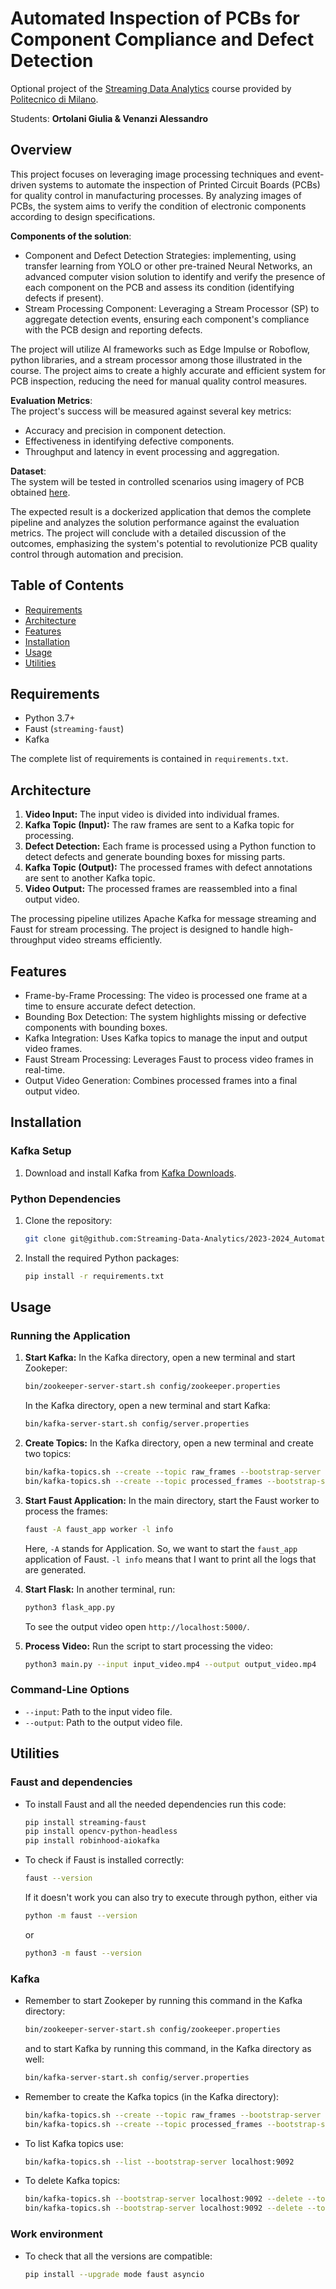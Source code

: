 # Automated Inspection of PCBs for Component Compliance and Defect Detection

Optional project of the [Streaming Data Analytics](http://emanueledellavalle.org/teaching/streaming-data-analytics-2023-24/) course provided by [Politecnico di Milano](https://www11.ceda.polimi.it/schedaincarico/schedaincarico/controller/scheda_pubblica/SchedaPublic.do?&evn_default=evento&c_classe=811164&polij_device_category=DESKTOP&__pj0=0&__pj1=d563c55e73c3035baf5b0bab2dda086b).

Students: **Ortolani Giulia & Venanzi Alessandro**

## Overview

This project focuses on leveraging image processing techniques and event-driven systems to automate the inspection of Printed Circuit Boards (PCBs) for quality control in manufacturing processes. By analyzing images of PCBs, the system aims to verify the condition of electronic components according to design specifications.

**Components of the solution**:
- Component and Defect Detection Strategies: implementing, using transfer learning from YOLO or other pre-trained Neural Networks, an advanced computer vision solution to identify and verify the presence of each component on the PCB and assess its condition (identifying defects if present).
- Stream Processing Component: Leveraging a Stream Processor (SP) to aggregate detection events, ensuring each component's compliance with the PCB design and reporting defects.

The project will utilize AI frameworks such as Edge Impulse or Roboflow, python libraries, and a stream processor among those illustrated in the course. The project aims to create a highly accurate and efficient system for PCB inspection, reducing the need for manual quality control measures.

**Evaluation Metrics**: \
The project's success will be measured against several key metrics:
- Accuracy and precision in component detection.
- Effectiveness in identifying defective components.
- Throughput and latency in event processing and aggregation.

**Dataset**: \
The system will be tested in controlled scenarios using imagery of PCB obtained [here](https://universe.roboflow.com/uni-4sdfm/pcb-defects).

The expected result is a dockerized application that demos the complete pipeline and analyzes the solution performance against the evaluation metrics. The project will conclude with a detailed discussion of the outcomes, emphasizing the system's potential to revolutionize PCB quality control through automation and precision.

<!-- ## Note for Students

* Clone the created repository offline;
* Add your name and surname into the Readme file;
* Make any changes to your repository, according to the specific assignment;
* Add a `requirement.txt` file for code reproducibility and instructions on how to replicate the results;
* Commit your changes to your local repository;
* Push your changes to your online repository. -->


## Table of Contents

- [Requirements](#requirements)
- [Architecture](#architecture)
- [Features](#feaures)
- [Installation](#installation)
- [Usage](#usage)
- [Utilities](#utilities)


## Requirements

- Python 3.7+
- Faust (`streaming-faust`)
- Kafka

The complete list of requirements is contained in `requirements.txt`.

## Architecture

1. **Video Input:** The input video is divided into individual frames.
2. **Kafka Topic (Input):** The raw frames are sent to a Kafka topic for processing.
3. **Defect Detection:** Each frame is processed using a Python function to detect defects and generate bounding boxes for missing parts.
4. **Kafka Topic (Output):** The processed frames with defect annotations are sent to another Kafka topic.
5. **Video Output:** The processed frames are reassembled into a final output video.

The processing pipeline utilizes Apache Kafka for message streaming and Faust for stream processing. The project is designed to handle high-throughput video streams efficiently.

## Features

   * Frame-by-Frame Processing: The video is processed one frame at a time to ensure accurate defect detection.
   * Bounding Box Detection: The system highlights missing or defective components with bounding boxes.
   * Kafka Integration: Uses Kafka topics to manage the input and output video frames.
   * Faust Stream Processing: Leverages Faust to process video frames in real-time.
   * Output Video Generation: Combines processed frames into a final output video.


## Installation

### Kafka Setup

1. Download and install Kafka from [Kafka Downloads](https://kafka.apache.org/downloads).


### Python Dependencies

1. Clone the repository:
   ```sh
   git clone git@github.com:Streaming-Data-Analytics/2023-2024_Automated-Inspection-of-PCBs.git
   ```

2. Install the required Python packages:
   ```sh
   pip install -r requirements.txt
   ```


## Usage

### Running the Application

1. **Start Kafka:**
   In the Kafka directory, open a new terminal and start Zookeper:
   ```sh
   bin/zookeeper-server-start.sh config/zookeeper.properties
   ```
   In the Kafka directory, open a new terminal and start Kafka:
   ```sh
   bin/kafka-server-start.sh config/server.properties
   ```

2. **Create Topics:**
    In the Kafka directory, open a new terminal and create two topics:
    ```sh
    bin/kafka-topics.sh --create --topic raw_frames --bootstrap-server localhost:9092 --partitions 1 --replication-factor 1
    bin/kafka-topics.sh --create --topic processed_frames --bootstrap-server localhost:9092 --partitions 1 --replication-factor 1
    ```

3. **Start Faust Application:**
   In the main directory, start the Faust worker to process the frames:
   ```sh
   faust -A faust_app worker -l info
   ``` 
   Here, `-A` stands for Application. So, we want to start the `faust_app` application of Faust.
   `-l info` means that I want to print all the logs that are generated.

4. **Start Flask:**
    In another terminal, run:
   ```sh
   python3 flask_app.py
   ``` 
   To see the output video open `http://localhost:5000/`.

5. **Process Video:**
   Run the script to start processing the video:
   ```sh
   python3 main.py --input input_video.mp4 --output output_video.mp4
   ```

### Command-Line Options

- `--input`: Path to the input video file.
- `--output`: Path to the output video file.

<!-- ## Configuration

Modify `config.py` to adjust Kafka topics, server settings, and other parameters.

```python
KAFKA_BROKER = 'localhost:9092'
INPUT_TOPIC = 'raw_frames'
OUTPUT_TOPIC = 'processed_frames'
GROUP_ID = 'pcb_defect_group'
``` -->

## Utilities

### Faust and dependencies 
* To install Faust and all the needed dependencies run this code:
    ```sh
    pip install streaming-faust
    pip install opencv-python-headless
    pip install robinhood-aiokafka
    ```

* To check if Faust is installed correctly:
    ```sh
    faust --version
    ```

    If it doesn't work you can also try to execute through python, either via
    ```sh
    python -m faust --version
    ```
    or
    ```sh
    python3 -m faust --version
    ```

### Kafka
* Remember to start Zookeper by running this command in the Kafka directory:
    ```sh
    bin/zookeeper-server-start.sh config/zookeeper.properties
    ```

    and to start Kafka by running this command, in the Kafka directory as well:
    ```sh
    bin/kafka-server-start.sh config/server.properties
    ```

* Remember to create the Kafka topics (in the Kafka directory):
    ```sh
    bin/kafka-topics.sh --create --topic raw_frames --bootstrap-server localhost:9092 --partitions 1 --replication-factor 1
    bin/kafka-topics.sh --create --topic processed_frames --bootstrap-server localhost:9092 --partitions 1 --replication-factor 1
    ```

* To list Kafka topics use:
    ```sh
    bin/kafka-topics.sh --list --bootstrap-server localhost:9092 
    ```

* To delete Kafka topics:
    ```sh
    bin/kafka-topics.sh --bootstrap-server localhost:9092 --delete --topic raw_frames
    bin/kafka-topics.sh --bootstrap-server localhost:9092 --delete --topic processed_frames
    ```

### Work environment

* To check that all the versions are compatible:
    ```sh
    pip install --upgrade mode faust asyncio
    ```
